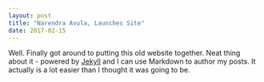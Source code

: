```yaml
---
layout: post
title: "Narendra Avula, Launches Site"
date: 2017-02-15
---
```


Well. Finally got around to putting this old website together. 
Neat thing about it - powered by [Jekyll](http://jekyllrb.com) and
I can use Markdown to author my posts. It actually is a lot easier than I thought it was going to be.
